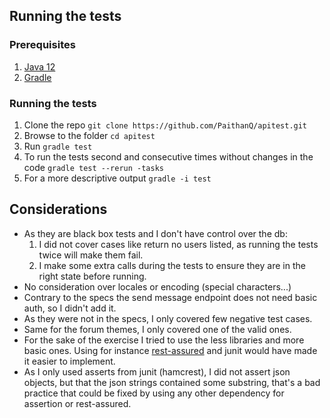 ## Running the tests

### Prerequisites 
1. [Java 12](https://www.oracle.com/technetwork/java/javase/downloads/jdk12-downloads-5295953.html)
1. [Gradle](https://gradle.org/)

### Running the tests
1. Clone the repo `git clone https://github.com/PaithanQ/apitest.git`
1. Browse to the folder `cd apitest`
1. Run `gradle test`
1. To run the tests second and consecutive times without changes in the code `gradle test --rerun
-tasks`
1. For a more descriptive output `gradle -i test` 

## Considerations
* As they are black box tests and I don't have control over the db:
    1. I did not cover cases like return no users listed, as running the tests twice will
     make them fail.
    1. I make some extra calls during the tests to ensure they are in the right state before
     running.
* No consideration over locales or encoding (special characters...) 
* Contrary to the specs the send message endpoint does not need basic auth, so I didn't add it.
* As they were not in the specs, I only covered few negative test cases.
* Same for the forum themes, I only covered one of the valid ones.
* For the sake of the exercise I tried to use the less libraries and more basic ones. Using for
 instance [rest-assured](http://rest-assured.io/) and junit would have made it easier to implement. 
* As I only used asserts from junit (hamcrest), I did not assert json objects, but that the
 json strings contained some substring, that's a bad practice that could be fixed by using any
  other dependency for assertion or rest-assured.
